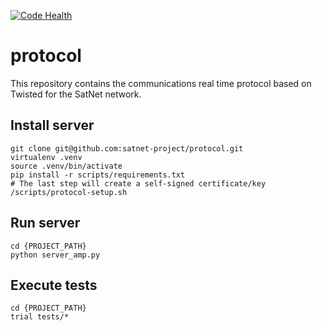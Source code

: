 [![Code Health](https://landscape.io/github/satnet-project/protocol/jrpc_if/landscape.svg?style=flat)](https://landscape.io/github/satnet-project/protocol/jrpc_if)

# protocol
This repository contains the communications real time protocol based on Twisted for the SatNet network.

## Install server
```shell
git clone git@github.com:satnet-project/protocol.git
virtualenv .venv
source .venv/bin/activate
pip install -r scripts/requirements.txt
# The last step will create a self-signed certificate/key
/scripts/protocol-setup.sh
```

## Run server
```shell
cd {PROJECT_PATH}
python server_amp.py
```

## Execute tests
```shell
cd {PROJECT_PATH}
trial tests/*
```

